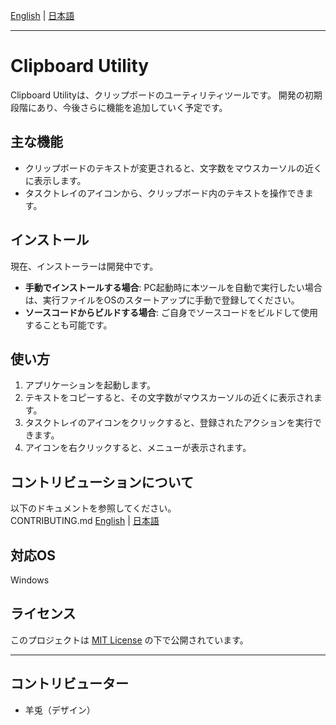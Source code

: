 [English](README.md) | [日本語](README.ja.md)

***

# Clipboard Utility

Clipboard Utilityは、クリップボードのユーティリティツールです。
開発の初期段階にあり、今後さらに機能を追加していく予定です。

## 主な機能

* クリップボードのテキストが変更されると、文字数をマウスカーソルの近くに表示します。
* タスクトレイのアイコンから、クリップボード内のテキストを操作できます。

## インストール

現在、インストーラーは開発中です。

* **手動でインストールする場合**:
    PC起動時に本ツールを自動で実行したい場合は、実行ファイルをOSのスタートアップに手動で登録してください。
* **ソースコードからビルドする場合**:
    ご自身でソースコードをビルドして使用することも可能です。

## 使い方

1.  アプリケーションを起動します。
2.  テキストをコピーすると、その文字数がマウスカーソルの近くに表示されます。
3.  タスクトレイのアイコンをクリックすると、登録されたアクションを実行できます。
4.  アイコンを右クリックすると、メニューが表示されます。


## コントリビューションについて
以下のドキュメントを参照してください。<br>
CONTRIBUTING.md
[English](/.github/CONTRIBUTING.md) | [日本語](/.github/japanese/CONTRIBUTING.ja.md)

## 対応OS
Windows

## ライセンス

このプロジェクトは [MIT License](LICENSE.txt) の下で公開されています。

---

## コントリビューター
- 羊兎（デザイン）
